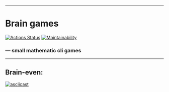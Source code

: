 ----------------------------------------------------------------------

# Brain games
[![Actions Status](https://github.com/Kvazitropter/frontend-project-lvl1/actions/workflows/hexlet-check.yml/badge.svg)](https://github.com/Kvazitropter/frontend-project-lvl1/actions)
[![Maintainability](https://api.codeclimate.com/v1/badges/b102b555f6b432b56ade/maintainability)](https://codeclimate.com/github/Kvazitropter/frontend-project-lvl1/maintainability)

### &mdash; small mathematic cli games

----------------------------------------------------------------------

## Brain-even:

[![asciicast](https://asciinema.org/a/622774.svg)](https://asciinema.org/a/622774)

